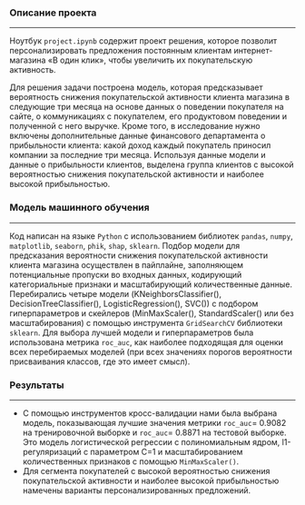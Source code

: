### Описание проекта
-----------------------

Ноутбук `project.ipynb` содержит проект решения, которое позволит персонализировать предложения постоянным клиентам интернет-магазина «В один клик», чтобы увеличить их покупательскую активность.

Для решения задачи построена модель, которая предсказывает вероятность снижения покупательской активности клиента магазина в следующие три месяца на основе данных о поведении покупателя на сайте, о коммуникациях с покупателем, его продуктовом поведении и полученной с него выручке. Кроме того, в исследование нужно включены дополнительные данные финансового департамента о прибыльности клиента: какой доход каждый покупатель приносил компании за последние три месяца. Используя данные модели и данные о прибыльности клиентов, выделена группа клиентов с высокой вероятностью снижения покупательской активности и наиболее высокой прибыльностью.

### Модель машинного обучения
----------------------

Код написан на языке `Python` с использованием библиотек `pandas`, `numpy`, `matplotlib`, `seaborn`, `phik`, `shap`, `sklearn`. Подбор модели для предсказания вероятности снижения покупательской активности клиента магазина осуществлен в пайплайне, заполняющем потенциальные пропуски во входных данных, кодирующий категориальные признаки и масштабирующий количественные данные. Перебирались четыре модели (KNeighborsClassifier(), DecisionTreeClassifier(), LogisticRegression(), SVC()) с подбором гиперпараметров и скейлеров (MinMaxScaler(), StandardScaler() или без масштабирования) с помощью инструмента `GridSearchCV` библиотеки `sklearn`. Для выбора лучшей модели и гиперпараметров была использована метрика `roc_auc`, как наиболее подходящая для оценки всех перебираемых моделей (при всех значениях порогов вероятности присваивания классов, где это имеет смысл).

### Результаты
----------------------

* С помощью инструментов кросс-валидации нами была выбрана модель, показывающая лучшие значения метрики `roc_auc`= 0.9082 на тренировочной выборке и `roc_auc`= 0.8871 на тестовой выборке. Это модель логистической регрессии с полиномиальным ядром, l1-регуляризаций с параметром C=1 и масштабированием количественных признаков с помощью `MinMaxScaler()`.
* Для сегмента покупателей с высокой вероятностью снижения покупательской активности и наиболее высокой прибыльностью намечены варианты персонализированных предложений.